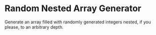 # Random Nested Array Generator

Generate an array filled with randomly generated integers nested, if you please, to an arbitrary depth.
